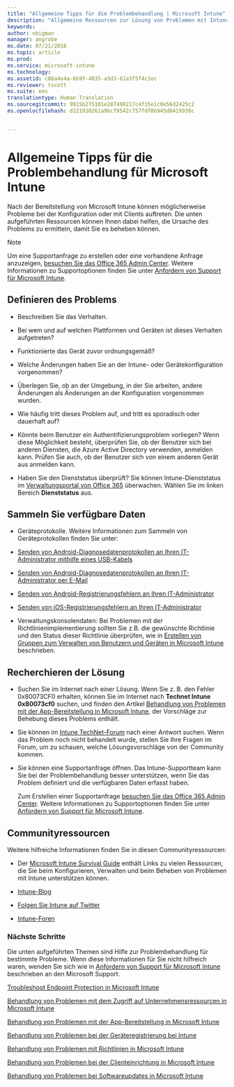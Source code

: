```yaml
---
title: "Allgemeine Tipps für die Problembehandlung | Microsoft Intune"
description: "Allgemeine Ressourcen zur Lösung von Problemen mit Intune"
keywords: 
author: nbigman
manager: angrobe
ms.date: 07/21/2016
ms.topic: article
ms.prod: 
ms.service: microsoft-intune
ms.technology: 
ms.assetid: c86a4e4a-6b9f-4835-a3d3-61a3f5f4c1ec
ms.reviewer: tscott
ms.suite: ems
translationtype: Human Translation
ms.sourcegitcommit: 9915b275101e287498217c4f35e1c0e56d2425c2
ms.openlocfilehash: d321930262a9bcf9542c757fdf0b945d0419930c


---
```


# Allgemeine Tipps für die Problembehandlung für Microsoft Intune
Nach der Bereitstellung von Microsoft Intune können möglicherweise Probleme bei der Konfiguration oder mit Clients auftreten. Die unten aufgeführten Ressourcen können Ihnen dabei helfen, die Ursache des Problems zu ermitteln, damit Sie es beheben können.

> [!NOTE]
> Um eine Supportanfrage zu erstellen oder eine vorhandene Anfrage anzuzeigen, [besuchen Sie das Office 365 Admin Center](https://portal.office.com/admin/default.aspx). Weitere Informationen zu Supportoptionen finden Sie unter [Anfordern von Support für Microsoft Intune](how-to-get-support-for-microsoft-intune.md).
## Definieren des Problems

-   Beschreiben Sie das Verhalten.

-   Bei wem und auf welchen Plattformen und Geräten ist dieses Verhalten aufgetreten?

-   Funktionierte das Gerät zuvor ordnungsgemäß?

-   Welche Änderungen haben Sie an der Intune- oder Gerätekonfiguration vorgenommen?

-   Überlegen Sie, ob an der Umgebung, in der Sie arbeiten, andere Änderungen als Änderungen an der Konfiguration vorgenommen wurden.

-   Wie häufig tritt dieses Problem auf, und tritt es sporadisch oder dauerhaft auf?

-   Könnte beim Benutzer ein Authentifizierungsproblem vorliegen? Wenn diese Möglichkeit besteht, überprüfen Sie, ob der Benutzer sich bei anderen Diensten, die Azure Active Directory verwenden, anmelden kann. Prüfen Sie auch, ob der Benutzer sich von einem anderen Gerät aus anmelden kann.

-   Haben Sie den Dienststatus überprüft? Sie können Intune-Dienststatus im [Verwaltungsportal von Office 365](https://portal.office.com/Admin/Default.aspx) überwachen. Wählen Sie im linken Bereich **Dienststatus** aus.

## Sammeln Sie verfügbare Daten

-   Geräteprotokolle. Weitere Informationen zum Sammeln von Geräteprotokollen finden Sie unter:
  - [Senden von Android-Diagnosedatenprotokollen an Ihren IT-Administrator mithilfe eines USB-Kabels](/intune/enduser/send-diagnostic-data-logs-to-your-it-administrator-using-a-usb-cable-android)
  - [Senden von Android-Diagnosedatenprotokollen an Ihren IT-Administrator per E-Mail](/intune/enduser/send-diagnostic-data-logs-to-your-it-administrator-using-email-android)
  - [Senden von Android-Registrierungsfehlern an Ihren IT-Administrator](/intune/enduser/send-enrollment-errors-to-your-it-administrator-android)
  - [Senden von iOS-Registrierungsfehlern an Ihren IT-Administrator](/intune/enduser/send-errors-to-your-it-admin-ios)

-   Verwaltungskonsolendaten: Bei Problemen mit der Richtlinienimplementierung sollten Sie z.B. die gewünschte Richtlinie und den Status dieser Richtlinie überprüfen, wie in [Erstellen von Gruppen zum Verwalten von Benutzern und Geräten in Microsoft Intune](/intune/deploy-use/use-groups-to-manage-users-and-devices-with-microsoft-intune) beschrieben.

## Recherchieren der Lösung

-   Suchen Sie im Internet nach einer Lösung. Wenn Sie z. B. den Fehler 0x80073CF0 erhalten, können Sie im Internet nach **Technet Intune 0x80073cf0** suchen, und finden den Artikel [Behandlung von Problemen mit der App-Bereitstellung in Microsoft Intune](troubleshoot-app-deployment-problems-in-microsoft-intune.md), der Vorschläge zur Behebung dieses Problems enthält.

-   Sie können im [Intune TechNet-Forum](https://social.technet.microsoft.com/Forums/en-US/home?forum=microsoftintuneprod) nach einer Antwort suchen.  Wenn das Problem noch nicht behandelt wurde, stellen Sie Ihre Fragen im Forum, um zu schauen, welche Lösungsvorschläge von der Community kommen.

-   Sie können eine Supportanfrage öffnen. Das Intune-Supportteam kann Sie bei der Problembehandlung besser unterstützen, wenn Sie das Problem definiert und die verfügbaren Daten erfasst haben.

    Zum Erstellen einer Supportanfrage [besuchen Sie das Office 365 Admin Center](https://portal.office.com/admin/default.aspx). Weitere Informationen zu Supportoptionen finden Sie unter [Anfordern von Support für Microsoft Intune](how-to-get-support-for-microsoft-intune.md).

## Communityressourcen
Weitere hilfreiche Informationen finden Sie in diesen Communityressourcen:

-   Der [Microsoft Intune Survival Guide](http://social.technet.microsoft.com/wiki/contents/articles/23431.microsoft-intune-survival-guide.aspx) enthält Links zu vielen Ressourcen, die Sie beim Konfigurieren, Verwalten und beim Beheben von Problemen mit Intune unterstützen können.

-   [Intune-Blog](http://blogs.technet.com/b/windowsintune/)

-   [Folgen Sie Intune auf Twitter](https://twitter.com/MSIntune)

-   [Intune-Foren](https://social.technet.microsoft.com/Forums/home?category=microsoftintune&filter=alltypes&sort=lastpostdesc)

### Nächste Schritte
Die unten aufgeführten Themen sind Hilfe zur Problembehandlung für bestimmte Probleme. Wenn diese Informationen für Sie nicht hilfreich waren, wenden Sie sich wie in [Anfordern von Support für Microsoft Intune](how-to-get-support-for-microsoft-intune.md) beschrieben an den Microsoft Support.

[Troubleshoot Endpoint Protection in Microsoft Intune](troubleshoot-endpoint-protection-in-microsoft-intune.md)

[Behandlung von Problemen mit dem Zugriff auf Unternehmensressourcen in Microsoft Intune](troubleshoot-company-resource-access-problems-with-microsoft-intune.md)

[Behandlung von Problemen mit der App-Bereitstellung in Microsoft Intune](troubleshoot-app-deployment-problems-in-microsoft-intune.md)

[Behandlung von Problemen bei der Geräteregistrierung bei Intune](troubleshoot-device-enrollment-in-intune.md)

[Behandlung von Problemen mit Richtlinien in Microsoft Intune](troubleshoot-policies-in-microsoft-intune.md)

[Behandlung von Problemen bei der Clienteinrichtung in Microsoft Intune](troubleshoot-client-setup-in-microsoft-intune.md)

[Behandlung von Problemen bei Softwareupdates in Microsoft Intune](troubleshoot-software-updates-in-microsoft-intune.md)



<!--HONumber=Jul16_HO4-->



